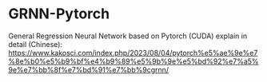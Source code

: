# GRNN-Pytorch
General Regression Neural Network based on Pytorch (CUDA)
explain in detail (Chinese): https://www.kakosci.com/index.php/2023/08/04/pytorch%e5%ae%9e%e7%8e%b0%e5%b9%bf%e4%b9%89%e5%9b%9e%e5%bd%92%e7%a5%9e%e7%bb%8f%e7%bd%91%e7%bb%9cgrnn/
